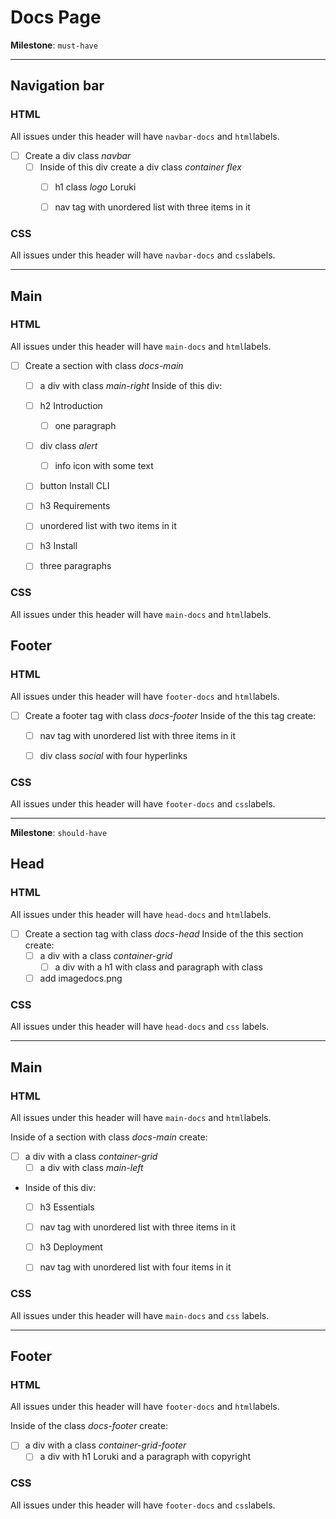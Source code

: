 
# Docs Page


 **Milestone**: `must-have`

---
## Navigation bar


### HTML

All issues under this header will have `navbar-docs` and `html`labels.

- [ ] Create a div class *navbar*
  - [ ] Inside of this div create a div class *container flex*
      - [ ] h1 class *logo* Loruki
      - [ ] nav tag with unordered list with three items in it


### CSS 

All issues under this header will have `navbar-docs` and `css`labels.


---

## Main

### HTML

All issues under this header will have `main-docs` and `html`labels.

- [ ] Create a section with class *docs-main*
     - [ ] a div with class *main-right*
     Inside of this div:
  - [ ] h2 Introduction
    - [ ] one paragraph
  - [ ] div class *alert*
     - [ ]  info icon with some text
  - [ ]  button Install CLI
  - [ ]  h3 Requirements
    - [ ] unordered list with two items in it
  - [ ]  h3 Install
    - [ ] three paragraphs


### CSS

All issues under this header will have `main-docs` and `html`labels.



## Footer

### HTML

All issues under this header will have `footer-docs` and `html`labels.

- [ ] Create a footer tag with class *docs-footer*
Inside of the this tag create:
  - [ ] nav tag with unordered list with three items in it
  - [ ] div class *social* with four hyperlinks


### CSS

All issues under this header will have `footer-docs` and `css`labels.


---

**Milestone**: `should-have`

## Head

### HTML

All issues under this header will have `head-docs` and `html`labels.

- [ ] Create a section tag with class *docs-head*
Inside of the this section create:
  - [ ] a div with a class *container-grid*
       - [ ] a div with a h1 with class and paragraph with class
  - [ ] add imagedocs.png

### CSS

All issues under this header will have `head-docs` and `css` labels.

---

## Main

### HTML

All issues under this header will have `main-docs` and `html`labels.

Inside of a section with class *docs-main* create:
- [ ] a div with a class *container-grid*
     - [ ] a div with class *main-left*
- Inside of this div:
  - [ ]  h3 Essentials
    - [ ] nav tag with unordered list with three items in it
  - [ ]  h3 Deployment
    - [ ] nav tag with unordered list with four items in it


### CSS

All issues under this header will have `main-docs` and `css` labels.

---

## Footer

### HTML

All issues under this header will have `footer-docs` and `html`labels.

Inside of the class *docs-footer* create:
  - [ ] a div with a class *container-grid-footer*
       - [ ] a div with h1 Loruki and a paragraph with copyright

### CSS    

All issues under this header will have `footer-docs` and `css`labels.
